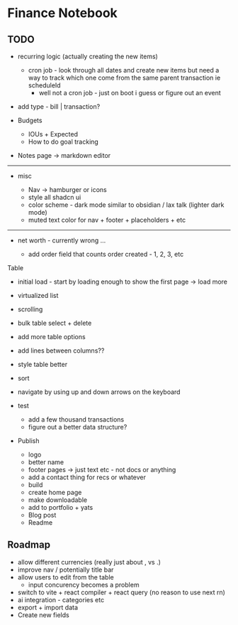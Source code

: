 # Finance Notebook

## TODO

- recurring logic (actually creating the new items)
  - cron job - look through all dates and create new items but need a way to track which one come from the same parent transaction ie scheduleId
    - well not a cron job - just on boot i guess or figure out an event

- add type - bill | transaction?

- Budgets
  - IOUs + Expected
  - How to do goal tracking

- Notes page -> markdown editor

---

- misc
  
  - Nav -> hamburger or icons
  - style all shadcn ui
  - color scheme - dark mode similar to obsidian / lax talk (lighter dark mode)
  - muted text color for nav + footer + placeholders + etc

---

- net worth - currently wrong ...

  - add order field that counts order created - 1, 2, 3, etc

Table

- initial load - start by loading enough to show the first page -> load more
- virtualized list
- scrolling
- bulk table select + delete
- add more table options
- add lines between columns??
- style table better
- sort
- navigate by using up and down arrows on the keyboard

- test
  - add a few thousand transactions
  - figure out a better data structure?

- Publish

  - logo
  - better name
  - footer pages -> just text etc - not docs or anything
  - add a contact thing for recs or whatever
  - build
  - create home page
  - make downloadable
  - add to portfolio + yats
  - Blog post
  - Readme

## Roadmap

- allow different currencies (really just about , vs .)
- improve nav / potentially title bar
- allow users to edit from the table
  - input concurency becomes a problem
- switch to vite + react compiler + react query (no reason to use next rn)
- ai integration - categories etc
- export + import data
- Create new fields
